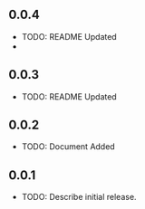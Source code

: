 ## 0.0.4
* TODO: README Updated
* 
## 0.0.3
* TODO: README Updated

## 0.0.2
* TODO: Document Added

## 0.0.1
* TODO: Describe initial release.

